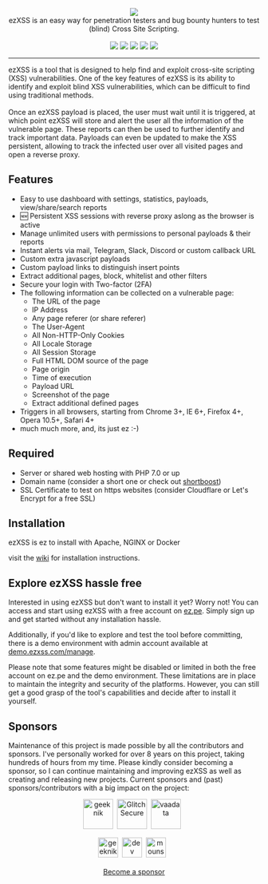 <p align="center">
  <img src="https://i.imgur.com/oPtfbDG.png"><br>
  ezXSS is an easy way for penetration testers and bug 
  bounty hunters to test (blind) Cross Site Scripting.<br><br>
  <img src="https://img.shields.io/github/release/ssl/ezXSS?style=flat">
  <img src="https://img.shields.io/github/issues/ssl/ezXSS?style=flat">
  <img src="https://img.shields.io/github/forks/ssl/ezXSS?style=flat">
  <img src="https://img.shields.io/github/stars/ssl/ezXSS?style=flat">
  <img src="https://img.shields.io/github/license/ssl/ezXSS?style=flat">
</p>
<hr>
ezXSS is a tool that is designed to help find and exploit cross-site scripting (XSS) vulnerabilities. One of the key features of ezXSS is its ability to identify and exploit blind XSS vulnerabilities, which can be difficult to find using traditional methods.
<br><br>
Once an ezXSS payload is placed, the user must wait until it is triggered, at which point ezXSS will store and alert the user all the information of the vulnerable page. These reports can then be used to further identify and track important data. Payloads can even be updated to make the XSS persistent, allowing to track the infected user over all visited pages and open a reverse proxy.

## Features
* Easy to use dashboard with settings, statistics, payloads, view/share/search reports
* :new: Persistent XSS sessions with reverse proxy aslong as the browser is active
* Manage unlimited users with permissions to personal payloads & their reports
* Instant alerts via mail, Telegram, Slack, Discord or custom callback URL
* Custom extra javascript payloads
* Custom payload links to distinguish insert points
* Extract additional pages, block, whitelist and other filters
* Secure your login with Two-factor (2FA)
* The following information can be collected on a vulnerable page:
    * The URL of the page
    * IP Address
    * Any page referer (or share referer)
    * The User-Agent
    * All Non-HTTP-Only Cookies
    * All Locale Storage
    * All Session Storage
    * Full HTML DOM source of the page
    * Page origin
    * Time of execution
    * Payload URL
    * Screenshot of the page
    * Extract additional defined pages
* Triggers in all browsers, starting from Chrome 3+, IE 6+, Firefox 4+, Opera 10.5+, Safari 4+
* much much more, and, its just ez :-)

## Required
* Server or shared web hosting with PHP 7.0 or up
* Domain name (consider a short one or check out [shortboost](https://github.com/ssl/shortboost))
* SSL Certificate to test on https websites (consider Cloudflare or Let's Encrypt for a free SSL)

## Installation
ezXSS is ez to install with Apache, NGINX or Docker

visit the [wiki](https://github.com/ssl/ezXSS/wiki) for installation instructions.


## Explore ezXSS hassle free
Interested in using ezXSS but don't want to install it yet? Worry not! You can access and start using ezXSS with a free account on [ez.pe](https://ez.pe). Simply sign up and get started without any installation hassle.

Additionally, if you'd like to explore and test the tool before committing, there is a demo environment with admin account available at [demo.ezxss.com/manage](https://demo.ezxss.com/manage).

Please note that some features might be disabled or limited in both the free account on ez.pe and the demo environment. These limitations are in place to maintain the integrity and security of the platforms. However, you can still get a good grasp of the tool's capabilities and decide after to install it yourself.

## Sponsors
Maintenance of this project is made possible by all the contributors and sponsors. 
I've personally worked for over 8 years on this project, taking hundreds of hours from my time. Please kindly consider becoming a sponsor, so I can continue maintaining and improving ezXSS as well as creating and releasing new projects. Current sponsors and (past) sponsors/contributors with a big impact on the project:

<p align="center">
<!-- sponsors --><a href="https://github.com/geeknik"><img src="https:&#x2F;&#x2F;github.com&#x2F;geeknik.png" width="60px" alt="geeknik" /></a>&nbsp;&nbsp;<a href="https://github.com/GlitchSecure"><img src="https:&#x2F;&#x2F;github.com&#x2F;GlitchSecure.png" width="60px" alt="GlitchSecure" /></a>&nbsp;&nbsp;<a href="https://github.com/vaadata"><img src="https:&#x2F;&#x2F;github.com&#x2F;vaadata.png" width="60px" alt="vaadata" /></a>&nbsp;&nbsp;<!-- sponsors -->
</p>
<p align="center">
<!--loveforever-->
<a href="https://github.com/geeknik"><img src="https:&#x2F;&#x2F;github.com&#x2F;geeknik.png" width="40px" alt="geeknik" /></a>&nbsp;&nbsp;<a href="https://github.com/dev"><img src="https:&#x2F;&#x2F;github.com&#x2F;dev.png" width="40px" alt="dev" /></a>&nbsp;&nbsp;<a href="https://github.com/mounssif"><img src="https:&#x2F;&#x2F;github.com&#x2F;mounssif.png" width="40px" alt="mounssif" /></a>&nbsp;&nbsp;
<!--loveforever-->
<br><br><a href="https://github.com/sponsors/ssl">Become a sponsor</a>
</p>
